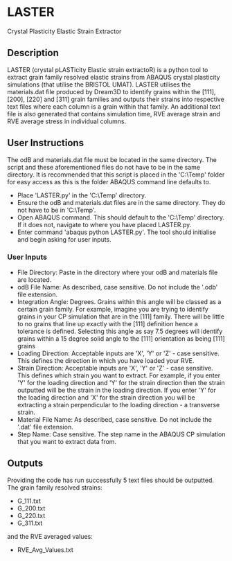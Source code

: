 # LASTER
Crystal Plasticity Elastic Strain Extractor
## Description
LASTER (crystal pLASTicity Elastic strain extractoR) is a python tool to extract grain family resolved elastic strains from ABAQUS crystal plasticity simulations (that utilise the BRISTOL UMAT). LASTER utilises the materials.dat file produced by Dream3D to identify grains within the [111], [200], [220] and [311] grain families and outputs their strains into respective text files where each column is a grain within that family. An additional text file is also generated that contains simulation time, RVE average strain and RVE average stress in individual columns.
## User Instructions
The odB and materials.dat file must be located in the same directory. The script and these aforementioned files do not have to be in the same directory. It is recommended that this script is placed in the 'C:\Temp' folder for easy access as this is the folder ABAQUS command line defaults to.

- Place 'LASTER.py' in the 'C:\Temp' directory.
- Ensure the odB and materials.dat files are in the same directory. They do not have to be in 'C:\Temp'.
- Open ABAQUS command. This should default to the 'C:\Temp' directory. If it does not, navigate to where you have placed LASTER.py.
- Enter command 'abaqus python LASTER.py'. The tool should initialise and begin asking for user inputs.

### User Inputs
- File Directory: Paste in the directory where your odB and materials file are located.
- odB File Name: As described, case sensitive. Do not include the '.odb' file extension.
- Integration Angle: Degrees. Grains within this angle will be classed as a certain grain family. For example, imagine you are trying to identify grains in your CP simulation that are in the [111] family. There will be little to no grains that line up exactly with the [111] definition hence a tolerance is defined. Selecting this angle as say 7.5 degrees will identify grains within a 15 degree solid angle to the [111] orientation as being [111] grains
- Loading Direction: Acceptable inputs are 'X', 'Y' or 'Z' - case sensitive. This defines the direction in which you have loaded your RVE.
- Strain Direction: Acceptable inputs are 'X', 'Y' or 'Z' - case sensitive. This defines which strain you want to extract. For example, if you enter 'Y' for the loading direction and 'Y' for the strain direction then the strain outputted will be the strain in the loading direction. If you enter 'Y' for the loading direction and 'X' for the strain direction you will be extracting a strain perpendicular to the loading direction - a transverse strain.
- Material File Name: As described, case sensitive. Do not include the '.dat' file extension.
- Step Name: Case sensitive. The step name in the ABAQUS CP simulation that you want to extract data from.

## Outputs
Providing the code has run successfully 5 text files should be outputted. The grain family resolved strains:
- G_111.txt
- G_200.txt
- G_220.txt
- G_311.txt

and the RVE averaged values:
- RVE_Avg_Values.txt
